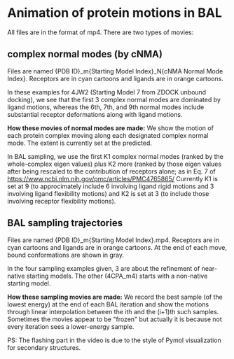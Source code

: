 # Animation of protein motions in BAL

All files are in the format of mp4.  There are two types of movies: 

## complex normal modes (by cNMA) 

Files are named {PDB ID}_m{Starting Model Index}_N{cNMA Normal Mode Index}. Receptors are in cyan cartoons and ligands are in orange cartoons. 

In these examples for 4JW2 (Starting Model 7 from ZDOCK unbound docking), we see that the first 3 complex normal modes are dominated by ligand motions, whereas the 6th, 7th, and 9th normal modes include substantial receptor deformations along with ligand motions.  

**How these movies of normal modes are made:** We show the motion of each protein complex moving along each designated complex normal mode.  The extent is currently set at the predicted.   

In BAL sampling, we use the first K1 complex normal modes (ranked by the whole-complex eigen values) plus K2 more (ranked by those eigen values after being rescaled to the contribution of receptors alone; as in Eq. 7 of https://www.ncbi.nlm.nih.gov/pmc/articles/PMC4765865/  Currently K1 is set at 9 (to approcimately include 6 involving ligand rigid motions and 3 involving ligand flexibility motions) and K2 is set at 3 (to include those involving receptor flexibility motions).  

## BAL sampling trajectories 

Files are named {PDB ID}_m{Starting Model Index}.mp4. Receptors are in cyan cartoons and ligands are in orange cartoons. At the end of each move, bound conformations are shown in gray.  

In the four sampling examples given, 3 are about the refinement of near-native starting models.  The other (4CPA_m4) starts with a non-native starting model.   

**How these sampling movies are made:** We record the best sample (of the lowest energy) at the end of each BAL iteration and show the motions through linear interpolation between the ith and the (i+1)th such samples.  Sometimes the movies appear to be "frozen" but actually it is because not every iteration sees a lower-energy sample.  

PS:  The flashing part in the video is due to the style of Pymol visualization for secondary structures. 



